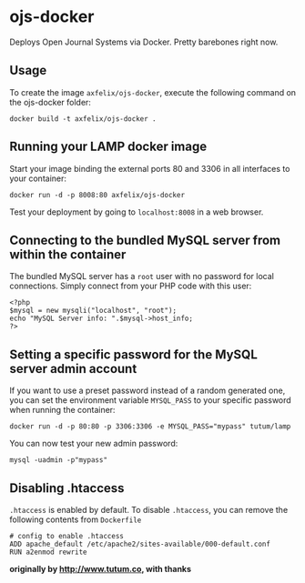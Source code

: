 ojs-docker
=================

Deploys Open Journal Systems via Docker. Pretty barebones right now.


Usage
-----

To create the image `axfelix/ojs-docker`, execute the following command on the ojs-docker folder:

	docker build -t axfelix/ojs-docker .



Running your LAMP docker image
------------------------------

Start your image binding the external ports 80 and 3306 in all interfaces to your container:

	docker run -d -p 8008:80 axfelix/ojs-docker

Test your deployment by going to `localhost:8008` in a web browser.




Connecting to the bundled MySQL server from within the container
----------------------------------------------------------------

The bundled MySQL server has a `root` user with no password for local connections.
Simply connect from your PHP code with this user:

	<?php
	$mysql = new mysqli("localhost", "root");
	echo "MySQL Server info: ".$mysql->host_info;
	?>



Setting a specific password for the MySQL server admin account
--------------------------------------------------------------

If you want to use a preset password instead of a random generated one, you can
set the environment variable `MYSQL_PASS` to your specific password when running the container:

	docker run -d -p 80:80 -p 3306:3306 -e MYSQL_PASS="mypass" tutum/lamp

You can now test your new admin password:

	mysql -uadmin -p"mypass"


Disabling .htaccess
--------------------

`.htaccess` is enabled by default. To disable `.htaccess`, you can remove the following contents from `Dockerfile`

	# config to enable .htaccess
    ADD apache_default /etc/apache2/sites-available/000-default.conf
    RUN a2enmod rewrite


**originally by http://www.tutum.co, with thanks**
